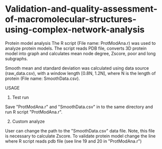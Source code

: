 # Validation-and-quality-assessment-of-macromolecular-structures-using-complex-network-analysis

Protein model analysis 
The R script (File name: ProtModAna.r) was used to analyze protein models. The script reads PDB file, converts 3D protein model into graph and calculates mean node degree, Zscore, poor and long subgraphs.

Smooth mean and standard deviation was calculated using data source (raw_data.csv), with a window length [0.8N, 1.2N], where N is the length of protein (File name: SmoothData.csv).  

USAGE
1) Test run

Save "ProtModAna.r" and "SmoothData.csv" in to the same directory and run R script "ProtModAna.r".

2) Custom analyze

User can change the path to the "SmoothData.csv" data file. Note, this file is necessary to calculate Zscore.
To validate protein model change the line where R script reads pdb file (see line 19 and 20 in "ProtModAna.r")

